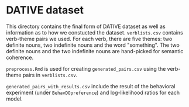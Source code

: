 # DATIVE dataset
This directory contains the final form of DATIVE dataset as well as information as to how we constucted the dataset.
`verblists.csv` contains verb-theme pairs we used.  For each verb, there are five themes: two definite nouns, two indefinite nouns and the word "something".  The two definite nouns and the two indefinite nouns are hand-picked for semantic coherence.

`preprocess.Rmd` is used for creating `generated_pairs.csv` using the verb-theme pairs in `verblists.csv`.

`generated_pairs_with_results.csv` include the result of the behavioral experiment (under `BehavDOpreference`) and log-likelihood ratios for each model.  
